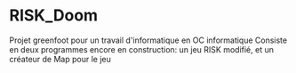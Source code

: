 # RISK_Doom
Projet greenfoot pour un travail d'informatique en OC informatique
Consiste en deux programmes encore en construction: un jeu RISK modifié, et un créateur de Map pour le jeu
